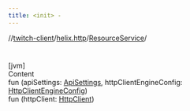 ```yaml
---
title: <init> -
---
```

//[twitch-client](../../index.md)/[helix.http](../index.md)/[ResourceService](index.md)/[<init>](-init-.md)



# <init>  
[jvm]  
Content  
fun [<init>](-init-.md)(apiSettings: [ApiSettings](../../helix.http.credentials/-api-settings/index.md), httpClientEngineConfig: [HttpClientEngineConfig]())  
fun [<init>](-init-.md)(httpClient: [HttpClient]())  



